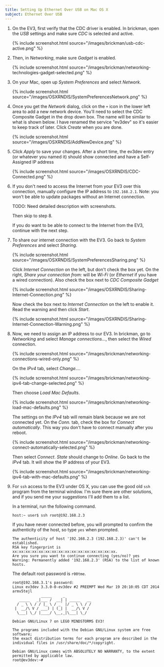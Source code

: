 ```yaml
---
title: Setting Up Ethernet Over USB on Mac OS X
subject: Ethernet Over USB
---
```


1.  On the EV3, first verify that the CDC driver is enabled. In brickman,
    open the *USB* settings and make sure *CDC* is selected and active.

    {% include screenshot.html source="/images/brickman/usb-cdc-active.png" %}

2.  Then, in *Networking*, make sure *Gadget* is enabled.

    {% include screenshot.html source="/images/brickman/networking-technologies-gadget-selected.png" %}

3.  On your Mac, open up *System Preferences* and select *Network*.

    {% include screenshot.html source="/images/OSXRNDIS/SystemPreferencesNetwork.png" %}

4.  Once you get the *Network* dialog, click on the `+` icon in the lower left
    area to add a new network device. You'll need to select the CDC Composite
    Gadget in the drop down box. The name will be similar to what is shown
    below. I have renamed the service "ev3dev" so it's easier to keep track of
    later. Click *Create* when you are done.

    {% include screenshot.html source="/images/OSXRNDIS/AddNewDevice.png" %}

5.  Click *Apply* to save your changes. After a short time, the ev3dev entry
    (or whatever you named it) should show connected and have a Self-Assigned
    IP address

    {% include screenshot.html source="/images/OSXRNDIS/CDC-Connected.png" %}

6. If you don't need to access the Internet from your EV3 over this
    connection, manually configure the IP address to `192.168.2.1`. Note:
    you won't be able to update packages without an Internet connection.

    TODO: Need detailed description with screenshots.

    Then skip to step 8.

    If you do want to be able to connect to the Internet from the EV3, continue
    with the next step.

7.  To share our internet connection with the EV3. Go back to *System
    Preferences* and select *Sharing*.

    {% include screenshot.html source="/images/OSXRNDIS/SystemPreferencesSharing.png" %}

    Click *Internet Connection* on the left, but don't check the box yet. On
    the right, *Share your connection from:* will be *Wi-Fi* (or *Ethernet* if
    you have a wired connection). Also check the box next to *CDC Composite
    Gadget*

    {% include screenshot.html source="/images/OSXRNDIS/Sharing-Internet-Connection.png" %}

    Now check the box next to *Internet Connection* on the left to enable it.
    Read the warning and then click *Start*.

    {% include screenshot.html source="/images/OSXRNDIS/Sharing-Internet-Connection-Warning.png" %}

8.  Now, we need to assign an IP address to our EV3. In brickman, go to
    *Networking* and select *Manage connections...*, then select the *Wired*
    connection.

    {% include screenshot.html source="/images/brickman/networking-connections-wired-only.png" %}

    On the *IPv4* tab, select *Change...*.

    {% include screenshot.html source="/images/brickman/networking-ipv4-tab-change-selected.png" %}

    Then choose *Load Mac Defaults*.

    {% include screenshot.html source="/images/brickman/networking-load-mac-defaults.png" %}

    The settings on the *IPv4* tab will remain blank because we are not
    connected yet. On the *Conn.* tab, check the box for *Connect automatically*.
    This way you don't have to connect manually after you reboot.

    {% include screenshot.html source="/images/brickman/networking-connect-automatically-selected.png" %}

    Then select *Connect*. *State* should change to *Online*. Go back to
    the *IPv4* tab. It will show the IP address of your EV3.

    {% include screenshot.html source="/images/brickman/networking-ipv4-tab-with-mac-defaults.png" %}

9.  For `ssh` access to the EV3 under OS X, you can use the good old `ssh`
    program from the terminal window. I'm sure there are other solutions, and
    if you send me your suggestions I'll add them to a list.

    In a terminal, run the following command.

        host:~ user$ ssh root@192.168.2.3

    If you have never connected before, you will prompted to confirm the
    authenticity of the host, so type `yes` when prompted.

        The authenticity of host '192.168.2.3 (192.168.2.3)' can't be established.
        RSA key fingerprint is xx:xx:xx:xx:xx:xx:xx:xx:xx:xx:xx:xx:xx:xx:xx:xx.
        Are you sure you want to continue connecting (yes/no)? yes
        Warning: Permanently added '192.168.2.3' (RSA) to the list of known hosts.

    The default root password is `r00tme`.

        root@192.168.3.1's password: 
        Linux ev3dev 3.3.0-0-ev3dev #2 PREEMPT Wed Mar 19 20:10:05 CDT 2014 armv5tejl
                     _____     _
           _____   _|___ /  __| | _____   __
          / _ \ \ / / |_ \ / _` |/ _ \ \ / /
         |  __/\ V / ___) | (_| |  __/\ V /
          \___| \_/ |____/ \__,_|\___| \_/
        
        Debian GNU/Linux 7 on LEGO MINDSTORMS EV3!
        
        The programs included with the Debian GNU/Linux system are free software;
        the exact distribution terms for each program are described in the
        individual files in /usr/share/doc/*/copyright.
        
        Debian GNU/Linux comes with ABSOLUTELY NO WARRANTY, to the extent
        permitted by applicable law.
        root@ev3dev:~# 
